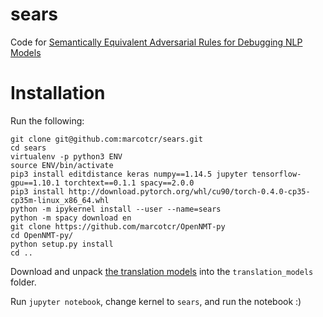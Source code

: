 # sears
Code for [Semantically Equivalent Adversarial Rules for Debugging NLP Models](https://homes.cs.washington.edu/~marcotcr/acl18.pdf)

# Installation
Run the following:
```
git clone git@github.com:marcotcr/sears.git
cd sears
virtualenv -p python3 ENV
source ENV/bin/activate
pip3 install editdistance keras numpy==1.14.5 jupyter tensorflow-gpu==1.10.1 torchtext==0.1.1 spacy==2.0.0
pip3 install http://download.pytorch.org/whl/cu90/torch-0.4.0-cp35-cp35m-linux_x86_64.whl
python -m ipykernel install --user --name=sears
python -m spacy download en
git clone https://github.com/marcotcr/OpenNMT-py
cd OpenNMT-py/
python setup.py install
cd ..
```

Download and unpack [the translation models](https://drive.google.com/open?id=1b2upZvq5kM0lN0T7YaAY30xRdbamuk9y) into the `translation_models` folder.

Run `jupyter notebook`, change kernel to `sears`, and run the notebook :)
